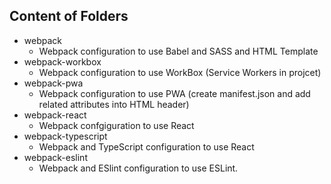 ## Content of Folders

- webpack
    - Webpack configuration to use Babel and SASS and HTML Template
- webpack-workbox
    - Webpack configuration to use WorkBox (Service Workers in projcet)
- webpack-pwa
    - Webpack configuration to use PWA (create manifest.json and add related attributes into HTML header)
- webpack-react
    - Webpack confgiguration to use React
- webpack-typescript
    - Webpack and TypeScript configuration to use React
- webpack-eslint
    - Webpack and ESlint configuration to use ESLint.